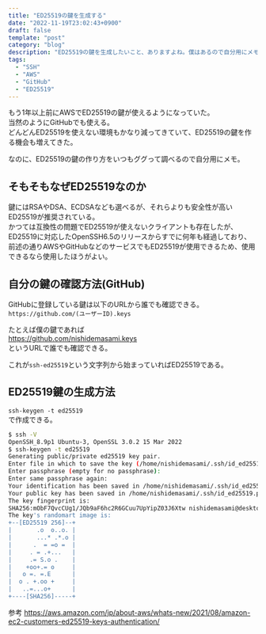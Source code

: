 ```yaml
---
title: "ED25519の鍵を生成する"
date: "2022-11-19T23:02:43+0900"
draft: false
template: "post"
category: "blog"
description: "ED25519の鍵を生成したいこと、ありますよね。僕はあるので自分用にメモです。"
tags:
  - "SSH"
  - "AWS"
  - "GitHub"
  - "ED25519"
---
```


もう1年以上前にAWSでED25519の鍵が使えるようになっていた。  
当然のようにGitHubでも使える。  
どんどんED25519を使えない環境もかなり減ってきていて、ED25519の鍵を作る機会も増えてきた。

なのに、ED25519の鍵の作り方をいつもググって調べるので自分用にメモ。

## そもそもなぜED25519なのか

鍵にはRSAやDSA、ECDSAなども選べるが、それらよりも安全性が高いED25519が推奨されている。  
かつては互換性の問題でED25519が使えないクライアントも存在したが、ED25519に対応したOpenSSH6.5のリリースからすでに何年も経過しており、前述の通りAWSやGitHubなどのサービスでもED25519が使用できるため、使用できるなら使用したほうがよい。

## 自分の鍵の確認方法(GitHub)

GitHubに登録している鍵は以下のURLから誰でも確認できる。  
`https://github.com/(ユーザーID).keys`

たとえば僕の鍵であれば  
<https://github.com/nishidemasami.keys>  
というURLで誰でも確認できる。

これが`ssh-ed25519`という文字列から始まっていればED25519である。

## ED25519鍵の生成方法

`ssh-keygen -t ed25519`  
で作成できる。  

```bash
$ ssh -V
OpenSSH_8.9p1 Ubuntu-3, OpenSSL 3.0.2 15 Mar 2022
$ ssh-keygen -t ed25519
Generating public/private ed25519 key pair.
Enter file in which to save the key (/home/nishidemasami/.ssh/id_ed25519):
Enter passphrase (empty for no passphrase):
Enter same passphrase again:
Your identification has been saved in /home/nishidemasami/.ssh/id_ed25519
Your public key has been saved in /home/nishidemasami/.ssh/id_ed25519.pub
The key fingerprint is:
SHA256:mObF7QvcCUg1/JQb9aF6hc2R6GCuu7UpYipZ03J6Xtw nishidemasami@desktop-nishidemasami
The key's randomart image is:
+--[ED25519 256]--+
|       .o  o..o. |
|       ...* .*.o |
|      .  = =o =  |
|     . = .+...   |
|     .= S.o .    |
|    +oo+.= o     |
|   o =. =.E      |
|  o . +.oo +     |
|   ..=...o+      |
+----[SHA256]-----+
```

参考
<https://aws.amazon.com/jp/about-aws/whats-new/2021/08/amazon-ec2-customers-ed25519-keys-authentication/>
